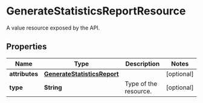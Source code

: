 

# GenerateStatisticsReportResource

A value resource exposed by the API.

## Properties

| Name | Type | Description | Notes |
|------------ | ------------- | ------------- | -------------|
|**attributes** | [**GenerateStatisticsReport**](GenerateStatisticsReport.md) |  |  [optional] |
|**type** | **String** | Type of the resource. |  [optional] |




